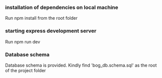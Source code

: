 ### installation of dependencies on local machine

Run npm install from the root folder

### starting express development server

Run npm run dev

### Database schema

Database schema is provided. Kindly find 'bog_db.schema.sql' as the root of the project folder

